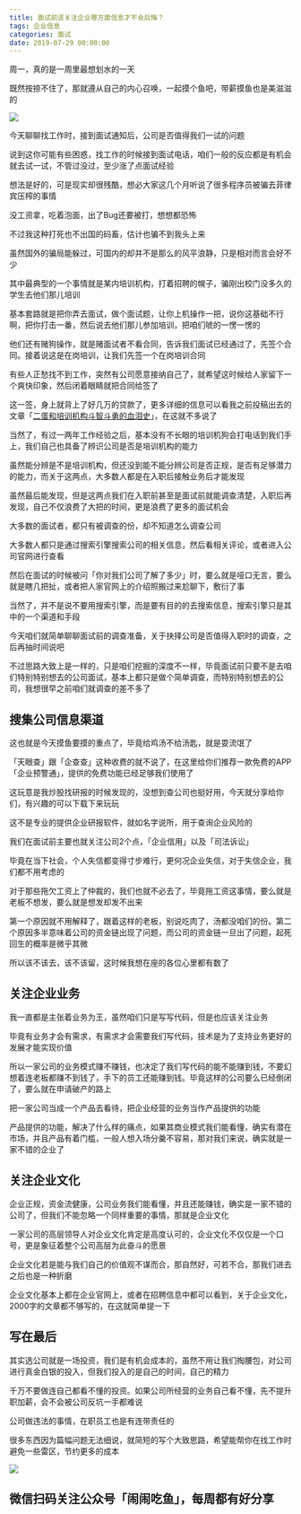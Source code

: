 ```yaml
---
title: 面试前该关注企业哪方面信息才不会后悔？
tags: 企业信息
categories: 面试
date: 2019-07-29 00:00:00
---
```

周一，真的是一周里最想划水的一天

既然按捺不住了，那就遵从自己的内心召唤，一起摸个鱼吧，带薪摸鱼也是美滋滋的

![](http://ww1.sinaimg.cn/large/007OROpSgy1g5fep6ypbfj307d04w751.jpg)

今天聊聊找工作时，接到面试通知后，公司是否值得我们一试的问题

说到这你可能有些困惑，找工作的时候接到面试电话，咱们一般的反应都是有机会就去试一试，不管过没过，至少涨了点面试经验

想法是好的，可是现实却很残酷，想必大家这几个月听说了很多程序员被骗去菲律宾压榨的事情

没工资拿，吃着泡面，出了Bug还要被打，想想都恐怖

不过我这种打死也不出国的码畜，估计也骗不到我头上来

虽然国外的骗局能躲过，可国内的却并不是那么的风平浪静，只是相对而言会好不少

其中最典型的一个事情就是某内培训机构，打着招聘的幌子，骗刚出校门没多久的学生去他们那儿培训

基本套路就是把你弄去面试，做个面试题，让你上机操作一把，说你这基础不行啊，把你打击一番，然后说去他们那儿参加培训，把咱们唬的一愣一愣的

他们还有赌狗操作，就是赌面试者不看合同，告诉我们面试已经通过了，先签个合同。接着说这是在岗培训，让我们先签一个在岗培训合同

有些人正愁找不到工作，突然有公司愿意接纳自己了，就希望这时候给人家留下一个爽快印象，然后闭着眼睛就把合同给签了

这一签，身上就背上了好几万的贷款了，更多详细的信息可以看我之前投稿出去的文章「[二蛋和培训机构斗智斗勇的血泪史](http://mp.weixin.qq.com/s?__biz=MzI5ODM3MjcxNQ==&mid=2247485141&idx=1&sn=2d16d671193cc6fb529009daf6fa3100&chksm=eca79dd1dbd014c7feafb3eaa448ec082885d94bd75a124624c95ffe655e2d4890dff87a28f6&scene=21#wechat_redirect)」，在这就不多说了

当然了，有过一两年工作经验之后，基本没有不长眼的培训机狗会打电话到我们手上，我们自己也具备了辨识公司是否是培训机构的能力

虽然能分辨是不是培训机构，但还没到能不能分辨公司是否正规，是否有足够潜力的能力，而关于这两点，大多数人都是在入职后接触业务后才能发现

虽然最后能发现，但是这两点我们在入职前甚至是面试前就能调查清楚，入职后再发现，自己不仅浪费了大把的时间，更是浪费了更多的面试机会

大多数的面试者，都只有被调查的份，却不知道怎么调查公司

大多数人都只是通过搜索引擎搜索公司的相关信息，然后看相关评论，或者进入公司官网进行查看

然后在面试的时候被问「你对我们公司了解了多少」时，要么就是哑口无言，要么就是瞎几把扯，或者把人家官网上的介绍照搬过来尬聊下，敷衍了事

当然了，并不是说不要用搜索引擎，而是要有目的的去搜索信息，搜索引擎只是其中的一个渠道和手段

今天咱们就简单聊聊面试前的调查准备，关于抉择公司是否值得入职时的调查，之后再抽时间说吧

不过思路大致上是一样的，只是咱们挖掘的深度不一样，毕竟面试前只要不是去咱们特别特别想去的公司面试，基本上都只是做个简单调查，而特别特别想去的公司，我想很早之前咱们就调查的差不多了

## 搜集公司信息渠道

这也就是今天摸鱼要摸的重点了，毕竟给鸡汤不给汤匙，就是耍流氓了

「天眼查」跟「企查查」这种收费的就不说了，在这里给你们推荐一款免费的APP「企业预警通」，提供的免费功能已经足够我们使用了

这玩意是我炒股找研报的时候发现的，没想到查公司也挺好用，今天就分享给你们，有兴趣的可以下载下来玩玩

这不是专业的提供企业研报软件，就如名字说所，用于查询企业风险的

我们在面试前主要也就关注公司2个点，「企业信用」以及「司法诉讼」

毕竟在当下社会，个人失信都变得寸步难行，更何况企业失信，对于失信企业，我们都不用考虑的

对于那些拖欠工资上了仲裁的，我们也就不必去了，毕竟拖工资这事情，要么就是老板不想发，要么就是想发却发不出来

第一个原因就不用解释了，跟着这样的老板，别说吃肉了，汤都没咱们的份。第二个原因多半意味着公司的资金链出现了问题，而公司的资金链一旦出了问题，起死回生的概率是微乎其微

所以该不该去，该不该留，这时候我想在座的各位心里都有数了

## 关注企业业务

我一直都是主张着业务为王，虽然咱们只是写写代码，但是也应该关注业务

毕竟有业务才会有需求，有需求才会需要我们写代码，技术是为了支持业务更好的发展才能实现价值

所以一家公司的业务模式赚不赚钱，也决定了我们写代码的能不能赚到钱，不要幻想着连老板都赚不到钱了，手下的员工还能赚到钱。毕竟这样的公司要么已经倒闭了，要么就在申请破产的路上

把一家公司当成一个产品去看待，把企业经营的业务当作产品提供的功能

产品提供的功能，解决了什么样的痛点，如果其商业模式我们能看懂，确实有潜在市场，并且产品有着门槛，一般人想入场分羹不容易，那对我们来说，确实就是一家不错的企业了

## 关注企业文化

企业正规，资金流健康，公司业务我们能看懂，并且还能赚钱，确实是一家不错的公司了，但我们不能忽略一个同样重要的事情，那就是企业文化

一家公司的高层领导人对企业文化肯定是高度认可的，企业文化不仅仅是一个口号，更是象征着整个公司高层为此奋斗的愿景

企业文化若是能与我们自己的价值观不谋而合，那自然好，可若不合，那我们进去之后也是一种折磨

企业文化基本上都在企业官网上，或者在招聘信息中都可以看到，关于企业文化，2000字的文章都不够写的，在这就简单提一下

## 写在最后
其实选公司就是一场投资，我们是有机会成本的，虽然不用让我们掏腰包，对公司进行真金白银的投入，但我们投入的是自己的时间，自己的精力

千万不要做连自己都看不懂的投资。如果公司所经营的业务自己看不懂，先不提升职加薪，会不会被公司反坑一手都难说

公司做违法的事情，在职员工也是有连带责任的

很多东西因为篇幅问题无法细说，就简短的写个大致思路，希望能帮你在找工作时避免一些雷区，节约更多的成本

![](http://ww1.sinaimg.cn/large/007OROpSgy1g5feq7f3xbj30am09zgm6.jpg)

## 微信扫码关注公众号「闹闹吃鱼」，每周都有好分享